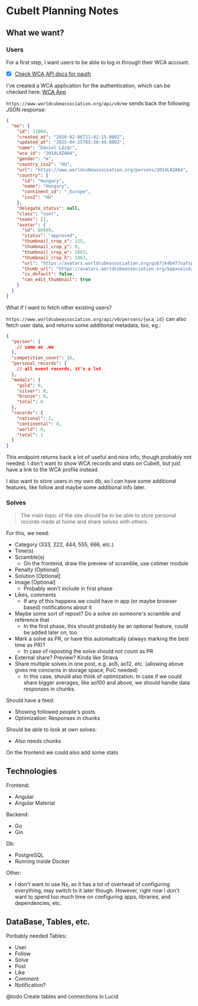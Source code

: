 # CubeIt Planning Notes

## What we want?

### Users

For a first step, I want users to be able to log in through their WCA account.

- [x] [Check WCA API docs for oauth](https://www.worldcubeassociation.org/help/api)

I've created a WCA application for the authentication, which can be checked here: [WCA App](https://www.worldcubeassociation.org/oauth/applications/1317)

`https://www.worldcubeassociation.org/api/v0/me` sends back the following JSON response:

```json
{
  "me": {
    "id": 11004,
    "created_at": "2016-02-06T11:42:15.000Z",
    "updated_at": "2025-04-25T05:30:49.000Z",
    "name": "Dániel Lázár",
    "wca_id": "2014LAZA04",
    "gender": "m",
    "country_iso2": "HU",
    "url": "https://www.worldcubeassociation.org/persons/2014LAZA04",
    "country": {
      "id": "Hungary",
      "name": "Hungary",
      "continent_id": "_Europe",
      "iso2": "HU"
    },
    "delegate_status": null,
    "class": "user",
    "teams": [],
    "avatar": {
      "id": 66689,
      "status": "approved",
      "thumbnail_crop_x": 155,
      "thumbnail_crop_y": 0,
      "thumbnail_crop_w": 1863,
      "thumbnail_crop_h": 1863,
      "url": "https://avatars.worldcubeassociation.org/qs67jk4b477nafspfk5rgjsulhm3",
      "thumb_url": "https://avatars.worldcubeassociation.org/kapxualu4z4x7ncjtobcv6ecdm5x",
      "is_default": false,
      "can_edit_thumbnail": true
    }
  }
}
```

What if I want to fetch other existing users?

`https://www.worldcubeassociation.org/api/v0/persons/{wca_id}` can also fetch user data, and returns some additional metadata, too, eg.:

```json
{
  "person": {
    // same as .me
  },
  "competition_count": 10,
  "personal_records": {
    // all event records, it's a lot
  },
  "medals": {
    "gold": 0,
    "silver": 0,
    "bronze": 0,
    "total": 0
  },
  "records": {
    "national": 2,
    "continental": 0,
    "world": 0,
    "total": 1
  }
}
```

This endpoint returns back a lot of useful and nice info, though probably not needed. I don't want to show WCA records and stats on CubeIt, but just have a link to the WCA profile instead.

I also want to store users in my own db, so I can have some additional features, like follow and maybe some additional info later.

### Solves

> The main topic of the site should be to be able to store personal records made at home and share solves with others.

For this, we need:

- Category (333, 222, 444, 555, 666, etc.)
- Time(s)
- Scramble(s)
  - On the frontend, draw the preview of scramble, use cstimer module
- Penalty [Optional]
- Solution [Optional]
- Image [Optional]
  - Probably won't include in first phase
- Likes, comments
  - If any of this happens we could have in app (or maybe browser based) notifications about it
- Maybe some sort of repost? Do a solve on someone's scramble and reference that
  - In the first phase, this should probably be an optional feature, could be added later on, too
- Mark a solve as PR, or have this automatically (always marking the best time as PR)?
  - In case of reposting the solve should not count as PR
- External share? Preview? Kinda like Strava
- Share multiple solves in one post, e.g. ao5, ao12, etc. (allowing above gives me concerns in storage space, PoC needed)
  - In this case, should also think of optimization. In case if we could share bigger averages, like ao100 and above, we should handle data responses in chunks.

Should have a feed:

- Showing followed people's posts
- Optimization: Responses in chunks

Should be able to look at own solves:

- Also needs chunks

On the frontend we could also add some stats

## Technologies

Frontend:

- Angular
- Angular Material

Backend:

- Go
- Gin

Db:

- PostgreSQL
- Running inside Docker

Other:

- I don't want to use Nx, as it has a lot of overhead of configuring everything, may switch to it later though. However, right now I don't want to spend too much time on configuring apps, libraries, and dependencies, etc.

## DataBase, Tables, etc.

Porbably needed Tables:

- User
- Follow
- Solve
- Post
- Like
- Comment
- Notification?

@todo Create tables and connections in Lucid
